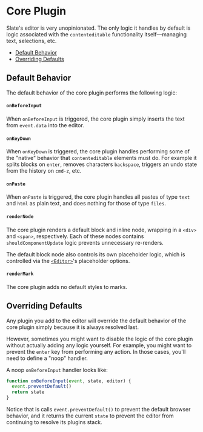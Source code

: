 
# Core Plugin

Slate's editor is very unopinionated. The only logic it handles by default is logic associated with the `contenteditable` functionality itself—managing text, selections, etc.

- [Default Behavior](#behavior)
- [Overriding Defaults](#overriding-defaults)


## Default Behavior

The default behavior of the core plugin performs the following logic:

#### `onBeforeInput`

When `onBeforeInput` is triggered, the core plugin simply inserts the text from `event.data` into the editor.

#### `onKeyDown`

When `onKeyDown` is triggered, the core plugin handles performing some of the "native" behavior that `contenteditable` elements must do. For example it splits blocks on `enter`, removes characters `backspace`, triggers an undo state from the history on `cmd-z`, etc.

#### `onPaste`

When `onPaste` is triggered, the core plugin handles all pastes of type `text` and `html` as plain text, and does nothing for those of type `files`. 

#### `renderNode`

The core plugin renders a default block and inline node, wrapping in a `<div>` and `<span>`, respectively. Each of these nodes contains `shouldComponentUpdate` logic prevents unnecessary re-renders.

The default block node also controls its own placeholder logic, which is controlled via the [`<Editor>`](../components/editor.md)'s placeholder options.

#### `renderMark`

The core plugin adds no default styles to marks.


## Overriding Defaults

Any plugin you add to the editor will override the default behavior of the core plugin simply because it is always resolved last.

However, sometimes you might want to disable the logic of the core plugin without actually adding any logic yourself. For example, you might want to prevent the `enter` key from performing any action. In those cases, you'll need to define a "noop" handler. 

A noop `onBeforeInput` handler looks like:

```js
function onBeforeInput(event, state, editor) {
  event.preventDefault()
  return state
}
```

Notice that is calls `event.preventDefault()` to prevent the default browser behavior, and it returns the current `state` to prevent the editor from continuing to resolve its plugins stack.
